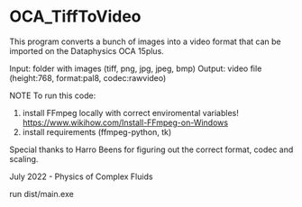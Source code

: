 # OCA_TiffToVideo
 

This program converts a bunch of images into a video format that can be imported on the Dataphysics OCA 15plus.

Input: folder with images (tiff, png, jpg, jpeg, bmp)
Output: video file (height:768, format:pal8, codec:rawvideo)

NOTE To run this code:
1. install FFmpeg locally with correct enviromental variables! https://www.wikihow.com/Install-FFmpeg-on-Windows
2. install requirements (ffmpeg-python, tk)

Special thanks to Harro Beens for figuring out the correct format, codec and scaling.

July 2022 - Physics of Complex Fluids


run dist/main.exe